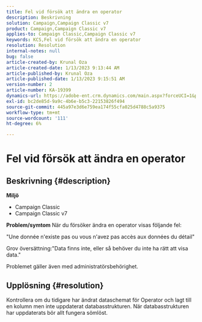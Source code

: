 ```yaml
---
title: Fel vid försök att ändra en operator
description: Beskrivning
solution: Campaign,Campaign Classic v7
product: Campaign,Campaign Classic v7
applies-to: Campaign Classic,Campaign Classic v7
keywords: KCS,Fel vid försök att ändra en operator
resolution: Resolution
internal-notes: null
bug: false
article-created-by: Krunal Oza
article-created-date: 1/13/2023 9:13:44 AM
article-published-by: Krunal Oza
article-published-date: 1/13/2023 9:15:51 AM
version-number: 2
article-number: KA-19399
dynamics-url: https://adobe-ent.crm.dynamics.com/main.aspx?forceUCI=1&pagetype=entityrecord&etn=knowledgearticle&id=542a2e92-2293-ed11-aad1-6045bd006793
exl-id: bc2de85d-9a9c-4b6e-b5c3-22153826f494
source-git-commit: 445a97e3d6e759ea174f55cfa025d4788c5a9375
workflow-type: tm+mt
source-wordcount: '111'
ht-degree: 6%

---
```


# Fel vid försök att ändra en operator

## Beskrivning {#description}

<b>Miljö</b>
- Campaign Classic
- Campaign Classic v7



<b>Problem/symtom</b>
När du försöker ändra en operator visas följande fel:

&quot;Une donnée n&#39;existe pas ou vous n&#39;avez pas accès aux données du détail&quot;

Grov översättning:&quot;Data finns inte, eller så behöver du inte ha rätt att visa data.&quot;

Problemet gäller även med administratörsbehörighet.


## Upplösning {#resolution}


Kontrollera om du tidigare har ändrat dataschemat för Operator och lagt till en kolumn men inte uppdaterat databasstrukturen. När databasstrukturen har uppdaterats bör allt fungera sömlöst.
